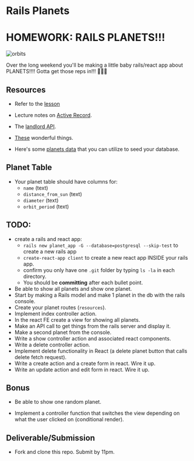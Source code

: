 # Rails Planets

# HOMEWORK: RAILS PLANETS!!!

![orbits](https://iwsmt-content-ok2nbdvvyp8jbrhdp.stackpathdns.com/2282013232750iAtC2afkODS6U.gif)

Over the long weekend you'll be making a little baby rails/react app about PLANETS!!!! Gotta get those reps in!!! 💪💪💪

## Resources

- Refer to the [lesson](https://git.generalassemb.ly/wdi-nyc-bananas/rails_api_many2many) 

- Lecture notes on [Active Record](https://git.generalassemb.ly/wdi-nyc-bananas/active_record_intro).

- The [landlord API](https://git.generalassemb.ly/wdi-nyc-bananas/rails-active-record-landlord).

- [These](https://guides.rubyonrails.org/) wonderful things.

- Here's some [planets data](planets.rb) that you can utilize to seed your database.

## Planet Table

- Your planet table should have columns for:
  - `name` (text)
  - `distance_from_sun` (text)
  - `diameter` (text)
  - `orbit_period` (text)

## TODO:

- create a rails and react app:
    - `rails new planet_app -G --database=postgresql --skip-test` to create a new rails app
    - `create-react-app client` to create a new react app INSIDE your rails app.
    - confirm you only have one `.git` folder by typing `ls -la` in each directory.
    - You should be **committing** after each bullet point.
- Be able to show all planets and show one planet.
- Start by making a Rails model and make 1 planet in the db with the rails console.
- Create your planet routes (`resources`).
- Implement index controller action.
- In the react FE create a view for showing all planets.
- Make an API call to get things from the rails server and display it.
- Make a second planet from the console.
- Write a show controller action and associated react components.
- Write a delete controller action.
- Implement delete functionality in React (a delete planet button that calls delete fetch request).
- Write a create action and a create form in react. Wire it up.
- Write an update action and edit form in react. Wire it up.

## Bonus

- Be able to show one random planet.

- Implement a controller function that switches the view depending on what the user clicked on (conditional render).

## Deliverable/Submission

- Fork and clone this repo. Submit by 11pm.
